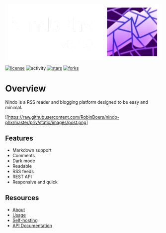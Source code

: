 ![banner](https://raw.githubusercontent.com/RobinBoers/nindo-phx/master/priv/static/images/banner.png)

[![license](https://img.shields.io/github/license/RobinBoers/nindo-phx)](LICENSE) ![activity](https://img.shields.io/github/commit-activity/w/RobinBoers/nindo-phx) [![stars](https://img.shields.io/github/stars/RobinBoers/nindo-phx)](https://github.com/RobinBoers/nindo-phx/stargazers) [![forks](https://img.shields.io/github/forks/RobinBoers/nindo-phx)](https://github.com/RobinBoers/nindo-phx/fork)

# Overview

Nindo is a RSS reader and blogging platform designed to be easy and minimal.

![https://raw.githubusercontent.com/RobinBoers/nindo-phx/master/priv/static/images/post.png]

## Features

- Markdown support
- Comments
- Dark mode
- Readable
- RSS feeds
- REST API
- Responsive and quick

## Resources

- [About](https://docs.geheimesite.nl/nindo-phx/about.html)
- [Usage](https://docs.geheimesite.nl/nindo-phx/content.html)
- [Self-hosting](https://docs.geheimesite.nl/nindo-phx/getting-started.html)
- [API Documentation](https://docs.geheimesite.nl/nindo-phx/rest-api.html)
